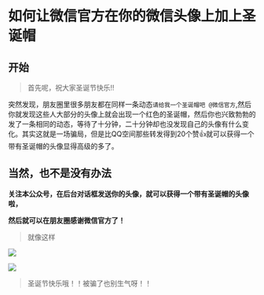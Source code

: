 # 如何让微信官方在你的微信头像上加上圣诞帽

## 开始
> 首先呢，祝大家圣诞节快乐!!

突然发现，朋友圈里很多朋友都在同样一条动态`请给我一个圣诞帽吧 @微信官方`,然后你就发现这些人大部分的头像上就会出现一个红色的圣诞帽，然后你也兴致勃勃的发了一条相同的动态，等待了十分钟，二十分钟却也没发现自己的头像有什么变化。其实这就是一场骗局，但是比QQ空间那些转发得到20个赞👍就可以获得一个带有圣诞帽的头像显得高级的多了。


## 当然，也不是没有办法

**关注本公众号，在后台对话框发送你的头像，就可以获得一个带有圣诞帽的头像啦，**

**然后就可以在朋友圈感谢微信官方了！**

>就像这样


![](https://ws4.sinaimg.cn/large/006tKfTcgy1fmqmx65bynj308c08cdfz.jpg)


![](https://ws3.sinaimg.cn/large/006tKfTcgy1fmqmxmjc82j30hs0hs76f.jpg)

> 圣诞节快乐哦！！被骗了也别生气呀！！